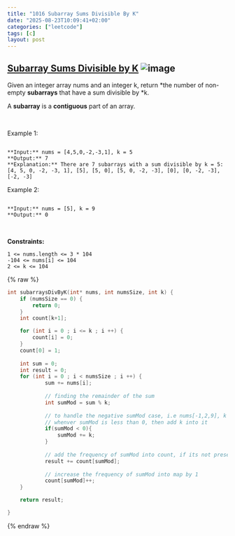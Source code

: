 ```yaml
---
title: "1016 Subarray Sums Divisible By K"
date: "2025-08-23T10:09:41+02:00"
categories: ["leetcode"]
tags: [c]
layout: post
---
```


## [Subarray Sums Divisible by K](https://leetcode.com/problems/subarray-sums-divisible-by-k) ![image](https://img.shields.io/badge/Difficulty-Medium-orange)

Given an integer array nums and an integer k, return *the number of non-empty **subarrays** that have a sum divisible by *k.

A **subarray** is a **contiguous** part of an array.

 

Example 1:

```

**Input:** nums = [4,5,0,-2,-3,1], k = 5
**Output:** 7
**Explanation:** There are 7 subarrays with a sum divisible by k = 5:
[4, 5, 0, -2, -3, 1], [5], [5, 0], [5, 0, -2, -3], [0], [0, -2, -3], [-2, -3]

```

Example 2:

```

**Input:** nums = [5], k = 9
**Output:** 0

```

 

**Constraints:**

	1 <= nums.length <= 3 * 104
	-104 <= nums[i] <= 104
	2 <= k <= 104

{% raw %}
```c
int subarraysDivByK(int* nums, int numsSize, int k) {
    if (numsSize == 0) {
        return 0;
    }
    int count[k+1];

    for (int i = 0 ; i <= k ; i ++) {
        count[i] = 0;
    }
    count[0] = 1;
    
    int sum = 0;
    int result = 0;
    for (int i = 0 ; i < numsSize ; i ++) {
            sum += nums[i];
            
            // finding the remainder of the sum
            int sumMod = sum % k;
            
            // to handle the negative sumMod case, i.e nums[-1,2,9], k = 2
            // whenver sumMod is less than 0, then add k into it
            if(sumMod < 0){
                sumMod += k;
            } 
            
            // add the frequency of sumMod into count, if its not present into vector, then 0 will get added, otherwise the frequency of sumMod will get added            
            result += count[sumMod];
            
            // increase the frequency of sumMod into map by 1
            count[sumMod]++;
    }

    return result;

}
```
{% endraw %}
